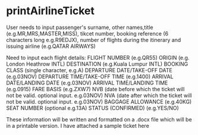 # printAirlineTicket
User needs to input passenger's surname, other names,title (e.g.MR,MRS,MASTER,MISS), tikcet number, booking reference (6 characters long e.g.R9EDJX), number of flights during the itinerary and issuing airline (e.g.QATAR AIRWAYS)

Need to input each flight details:
FLIGHT NUMBER (e.g.QR55)
ORIGIN (e.g. London Heathrow INTL)
DESTINATION (e.g.Kuala Lumpur INTL)
BOOKING CLASS (single character, e.g.A)
DEPARTURE DATE/TAKE-OFF DATE (e.g.03NOV)
DEPARTURE TIME/TAKE-OFF TIME (e.g.1400)
ARRIVAL DATE/LANDING DATE (e.g.03NOV)
ARRIVAL TIME/LANDING TIME (e.g.0915)
FARE BASIS (e.g.ZXW7)
NVB (date before which the ticket will not be valid. optional input. e.g.03NOV)
NVA (date after which the ticket will not be valid. optional input. e.g.03NOV)
BAGGAGE ALLOWANCE (e.g.40KG)
SEAT NUMBER (optional e.g.13A)
STATUS (CONFIRMED) (e.g.YES/NO)

These information will be written and formatted on a .docx file which will be in a printable version.
I have attached a sample ticket here
